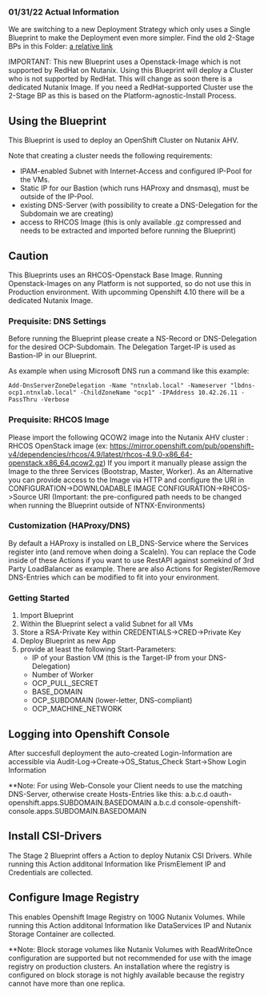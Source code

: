 ### 01/31/22 Actual Information
We are switching to a new Deployment Strategy which only uses a Single Blueprint to make the Deployment even more simpler.
Find the old 2-Stage BPs in this Folder:
[a relative link](2-stageBP/README.md)

IMPORTANT: This new Blueprint uses a Openstack-Image which is not supported by RedHat on Nutanix. Using this Blueprint will deploy a Cluster who is not supported by RedHat. This will change as soon there is a dedicated Nutanix Image.
If you need a RedHat-supported Cluster use the 2-Stage BP as this is based on the Platform-agnostic-Install Process.


## Using the Blueprint
This Blueprint is used to deploy an OpenShift Cluster on Nutanix AHV.

Note that creating a cluster needs the following requirements:
  - IPAM-enabled Subnet with Internet-Access and configured IP-Pool for the VMs.
  - Static IP for our Bastion (which runs HAProxy and dnsmasq), must be outside of the IP-Pool.
  - existing DNS-Server (with possibility to create a DNS-Delegation for the Subdomain we are creating)
  - access to RHCOS Image (this is only available .gz compressed and needs to be extracted and imported before running the Blueprint)

## Caution
This Blueprints uses an RHCOS-Openstack Base Image. Running Openstack-Images on any Platform is not supported, so do not use this in Production environment. With upcomming Openshift 4.10 there will be a dedicated Nutanix Image.
    
### Prequisite: DNS Settings
Before running the Blueprint please create a NS-Record or DNS-Delegation for the desired OCP-Subdomain. The Delegation Target-IP is used as Bastion-IP in our Blueprint.

As example when using Microsoft DNS run a command like this example:

```
Add-DnsServerZoneDelegation -Name "ntnxlab.local" -Nameserver "lbdns-ocp1.ntnxlab.local" -ChildZoneName "ocp1" -IPAddress 10.42.26.11 -PassThru -Verbose

```

### Prequisite: RHCOS Image
Please import the following QCOW2 image into the Nutanix AHV cluster :
RHCOS OpenStack image (ex: https://mirror.openshift.com/pub/openshift-v4/dependencies/rhcos/4.9/latest/rhcos-4.9.0-x86_64-openstack.x86_64.qcow2.gz)
If you import it manually please assign the Image to the three Services (Bootstrap, Master, Worker).
As an Alternative you can provide access to the Image via HTTP and configure the URI in CONFIGURATION->DOWNLOADABLE IMAGE CONFIGURATION->RHCOS->Source URI
(Important: the pre-configured path needs to be changed when running the Blueprint outside of NTNX-Environments)
### Customization (HAProxy/DNS)
By default a HAProxy is installed on LB_DNS-Service where the Services register into (and remove when doing a ScaleIn). You can replace the Code inside of these Actions if you want to use RestAPI against somekind of 3rd Party LoadBalancer as example.
There are also Actions for Register/Remove DNS-Entries which can be modified to fit into your environment.

### Getting Started
1. Import  Blueprint
2. Within the Blueprint select a valid Subnet for all VMs
3. Store a RSA-Private Key within CREDENTIALS->CRED->Private Key
4. Deploy Blueprint as new App
5. provide at least the following Start-Parameters:
   - IP of your Bastion VM (this is the Target-IP from your DNS-Delegation)
   - Number of Worker
   - OCP_PULL_SECRET
   - BASE_DOMAIN
   - OCP_SUBDOMAIN (lower-letter, DNS-compliant)
   - OCP_MACHINE_NETWORK
 
## Logging into Openshift Console
After succesfull deployment the auto-created Login-Information are accessible via Audit-Log->Create->OS_Status_Check Start->Show Login Information

  **Note: For using Web-Console your Client needs to use the matching DNS-Server, otherwise create Hosts-Entries like this:
  a.b.c.d oauth-openshift.apps.SUBDOMAIN.BASEDOMAIN
  a.b.c.d console-openshift-console.apps.SUBDOMAIN.BASEDOMAIN

## Install CSI-Drivers
The Stage 2 Blueprint offers a Action to deploy Nutanix CSI Drivers. While running this Action additonal Information like PrismElement IP and Credentials are collected.

## Configure Image Registry
This enables Openshift Image Registry on 100G Nutanix Volumes. While running this Action additonal Information like DataServices IP and Nutanix Storage Container are collected.

  **Note: Block storage volumes like Nutanix Volumes with ReadWriteOnce configuration are supported but not recommended for use with the image registry on production clusters. An installation where the registry is configured on block storage is not highly available because the registry cannot have more than one replica.

